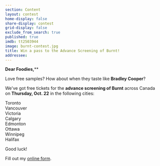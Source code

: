 ```yaml
---
section: Content
layout: contest
home-display: false
share-display: contest
grid-display: false
exclude_from_search: true
published: true
imdb: tt2503944
image: burnt-contest.jpg
title: Win a pass to the Advance Screening of Burnt!
addressee: 
---
```

**Dear Foodies,****

Love free samples? How about when they taste like **Bradley Cooper**?

We've got free tickets for the **advance screening of Burnt** across Canada on **Thursday, Oct. 22** in the following cities:

Toronto  
Vancouver  
Victoria  
Calgary  
Edmonton  
Ottawa  
Winnipeg  
Halifax

Good luck!

<div id="wufoo-m1tr8dxe1jl8zpw">
Fill out my <a href="https://dearcastandcrew.wufoo.com/forms/m1tr8dxe1jl8zpw">online form</a>.
</div>
<script type="text/javascript">var m1tr8dxe1jl8zpw;(function(d, t) {
var s = d.createElement(t), options = {
'userName':'dearcastandcrew',
'formHash':'m1tr8dxe1jl8zpw',
'autoResize':true,
'height':'467',
'async':true,
'host':'wufoo.com',
'header':'hide',
'ssl':FALSE};
s.src = ('https:' == d.location.protocol ? 'https://' : 'http://') + 'www.wufoo.com/scripts/embed/form.js';
s.onload = s.onreadystatechange = function() {
var rs = this.readyState; if (rs) if (rs != 'complete') if (rs != 'loaded') return;
try { m1tr8dxe1jl8zpw = new WufooForm();m1tr8dxe1jl8zpw.initialize(options);m1tr8dxe1jl8zpw.display(); } catch (e) {}};
var scr = d.getElementsByTagName(t)[0], par = scr.parentNode; par.insertBefore(s, scr);
})(document, 'script');</script>